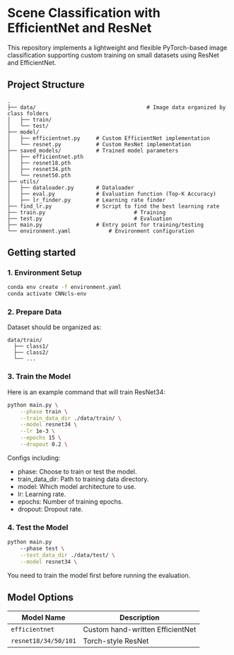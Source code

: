 # Scene Classification with EfficientNet and ResNet

This repository implements a lightweight and flexible PyTorch-based image classification supporting custom training on small datasets using ResNet and EfficientNet.

## Project Structure

```
.
├── data/									# Image data organized by class folders
│   ├── train/           
│   └── test/           
├── model/
│   ├── efficientnet.py  	# Custom EfficientNet implementation
│   └── resnet.py        	# Custom ResNet implementation
├── saved_models/        	# Trained model parameters
│   ├── efficientnet.pth
│   ├── resnet18.pth
│   ├── resnet34.pth
│   └── resnet50.pth
├── utils/
│   ├── dataloader.py    	# Dataloader
│   ├── eval.py          	# Evaluation function (Top-K Accuracy)
│   ├── lr_finder.py     	# Learning rate finder
├── find_lr.py           	# Script to find the best learning rate
├── train.py							# Training
├── test.py								# Evaluation
├── main.py              	# Entry point for training/testing
└── environment.yaml			# Environment configuration
```

## Getting started

### 1. Environment Setup

```bash
conda env create -f environment.yaml
conda activate CNNcls-env
```

### 2. Prepare Data

Dataset should be organized as:

```
data/train/
  ├── class1/
  ├── class2/
  └── ...
```

### 3. Train the Model

Here is an example command that will train ResNet34:

```bash
python main.py \
	--phase train \
	--train_data_dir ./data/train/ \
	--model resnet34 \
	--lr 1e-3 \
	--epochs 15 \
	--dropout 0.2 \
```

Configs including: 

* phase: Choose to train or test the model. 
* train_data_dir: Path to training data directory.
* model: Which model architecture to use.
* lr: Learning rate.
* epochs: Number of training epochs.
* dropout: Dropout rate.

### 4. Test the Model

```bash
python main.py
	--phase test \
	--test_data_dir ./data/test/ \
	--model resnet34 \
```

You need to train the model first before running the evaluation.

## Model Options

| Model Name           | Description                      |
| -------------------- | -------------------------------- |
| `efficientnet`       | Custom hand-written EfficientNet |
| `resnet18/34/50/101` | Torch-style ResNet               |